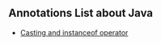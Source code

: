 ## Annotations List about Java

+ [Casting and instanceof operator](https://github.com/islanrodrigues/my-personal-annotations/java/casting-and-instanceof.md)